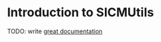 # Introduction to SICMUtils

TODO: write [great documentation](http://jacobian.org/writing/what-to-write/)
